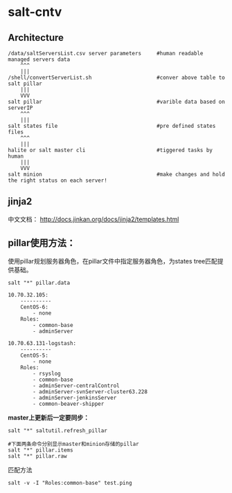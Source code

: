 salt-cntv
=========

## Architecture
```
/data/saltServersList.csv server parameters     #human readable managed servers data
    ^^^
    |||
/shell/convertServerList.sh                     #conver above table to salt pillar
    |||
    VVV
salt pillar                                     #varible data based on serverIP
    ^^^
    |||
salt states file                                #pre defined states files
    ^^^
    |||
halite or salt master cli                       #tiggered tasks by human
    |||
    VVV
salt minion                                     #make changes and hold the right status on each server!
```

## jinja2
中文文档：
http://docs.jinkan.org/docs/jinja2/templates.html

## pillar使用方法：
使用pillar规划服务器角色，在pillar文件中指定服务器角色，为states tree匹配提供基础。

	salt "*" pillar.data
```
10.70.32.105:
    ----------
    CentOS-6:
        - none
    Roles:
        - common-base
        - adminServer

10.70.63.131-logstash:
    ----------
    CentOS-5:
        - none
    Roles:
        - rsyslog
        - common-base
        - adminServer-centralControl
        - adminServer-svnServer-cluster63.228
        - adminServer-jenkinsServer
        - common-beaver-shipper
```

**master上更新后一定要同步：**

```
salt "*" saltutil.refresh_pillar
```

```
#下面两条命令分别显示master和minion存储的pillar
salt "*" pillar.items
salt "*" pillar.raw
```

匹配方法

	salt -v -I "Roles:common-base" test.ping

